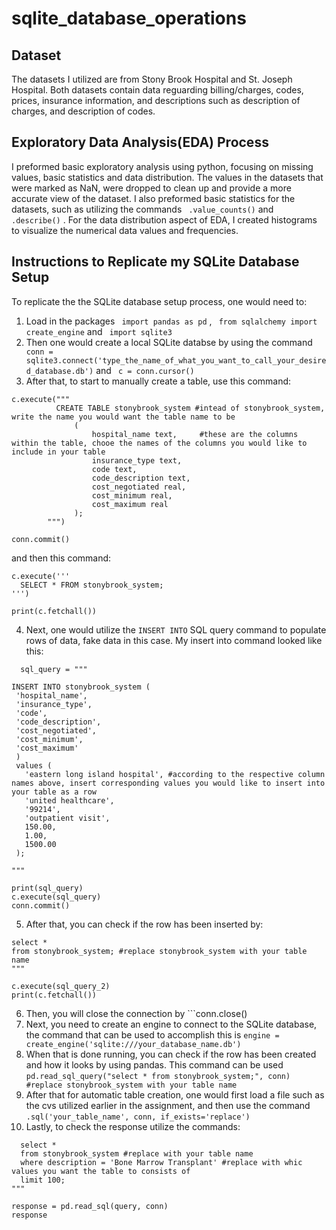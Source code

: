 # sqlite_database_operations

  ## Dataset
The datasets I utilized are from Stony Brook Hospital and St. Joseph Hospital. Both datasets contain data reguarding billing/charges, codes, prices, insurance information, and descriptions such as description of charges, and description of codes. 
  ## Exploratory Data Analysis(EDA) Process
I preformed basic exploratory analysis using python, focusing on missing values, basic statistics and data distribution. The values in the datasets that were marked as NaN, were dropped to clean up and provide a more accurate view of the dataset. I also preformed basic statistics for the datasets, such as utilizing the commands ``` .value_counts()```  and ``` .describe()``` . For the data distribution aspect of EDA, I created histograms to visualize the numerical data values and frequencies. 
  ## Instructions to Replicate my SQLite Database Setup

To replicate the the SQLite database setup process, one would need to:

1) Load in the packages ``` import pandas as pd``` , ``` from sqlalchemy import create_engine```  and ``` import sqlite3```
2) Then one would create a local SQLite databse by using the command ``` conn = sqlite3.connect('type_the_name_of_what_you_want_to_call_your_desired_database.db')```  and ``` c = conn.cursor()```
3) After that, to start to manually create a table, use this command:
  ``` 
c.execute("""
            CREATE TABLE stonybrook_system #intead of stonybrook_system, write the name you would want the table name to be
                (
                    hospital_name text,     #these are the columns within the table, chooe the names of the columns you would like to include in your table
                    insurance_type text,
                    code text,
                    code_description text,
                    cost_negotiated real,
                    cost_minimum real,
                    cost_maximum real
                );
          """)

conn.commit()
```

and then this command:
```
c.execute('''
  SELECT * FROM stonybrook_system;
''')

print(c.fetchall())
```
4) Next, one would utilize the ```INSERT INTO``` SQL query command to populate rows of data, fake data in this case. My insert into command looked like this:
 ```
   sql_query = """

INSERT INTO stonybrook_system (
  'hospital_name',
  'insurance_type',
  'code',
  'code_description',
  'cost_negotiated',
  'cost_minimum',
  'cost_maximum'
  )
  values (
    'eastern long island hospital', #according to the respective column names above, insert corresponding values you would like to insert into your table as a row
    'united healthcare',
    '99214',
    'outpatient visit',
    150.00,
    1.00,
    1500.00
  );

"""

print(sql_query)
c.execute(sql_query)
conn.commit()
```
5) After that, you can check if the row  has been inserted by:
```sql_query_2 = """
select *
from stonybrook_system; #replace stonybrook_system with your table name
"""

c.execute(sql_query_2)
print(c.fetchall())
```
6) Then, you will close the connection by ```conn.close()
7) Next, you need to create an engine to connect to the SQLite database, the command that can be used to accomplish this is ```engine = create_engine('sqlite:///your_database_name.db')```
8) When that is done running, you can check if the row has been created and how it looks by using pandas. This command can be used ```pd.read_sql_query("select * from stonybrook_system;", conn) #replace stonybrook_system with your table name```
9) After that for automatic table creation, one would first load a file such as the cvs utilized earlier in the assignment, and then use the command ```.sql('your_table_name', conn, if_exists='replace')```
10) Lastly, to check the response utilize the commands:
```query = """
  select *
  from stonybrook_system #replace with your table name
  where description = 'Bone Marrow Transplant' #replace with whic values you want the table to consists of 
  limit 100;
"""

response = pd.read_sql(query, conn)
response
```
